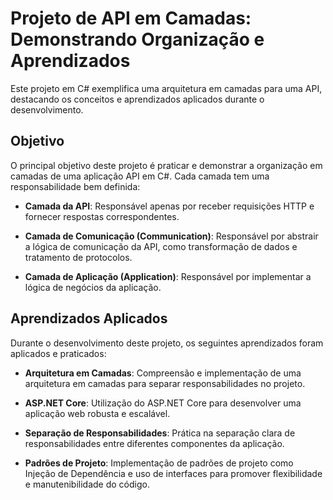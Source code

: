 # Projeto de API em Camadas: Demonstrando Organização e Aprendizados

Este projeto em C# exemplifica uma arquitetura em camadas para uma API, destacando os conceitos e aprendizados aplicados durante o desenvolvimento.

## Objetivo

O principal objetivo deste projeto é praticar e demonstrar a organização em camadas de uma aplicação API em C#. Cada camada tem uma responsabilidade bem definida:

- **Camada da API**: Responsável apenas por receber requisições HTTP e fornecer respostas correspondentes.

- **Camada de Comunicação (Communication)**: Responsável por abstrair a lógica de comunicação da API, como transformação de dados e tratamento de protocolos.

- **Camada de Aplicação (Application)**: Responsável por implementar a lógica de negócios da aplicação.

## Aprendizados Aplicados

Durante o desenvolvimento deste projeto, os seguintes aprendizados foram aplicados e praticados:

- **Arquitetura em Camadas**: Compreensão e implementação de uma arquitetura em camadas para separar responsabilidades no projeto.
  
- **ASP.NET Core**: Utilização do ASP.NET Core para desenvolver uma aplicação web robusta e escalável.

- **Separação de Responsabilidades**: Prática na separação clara de responsabilidades entre diferentes componentes da aplicação.

- **Padrões de Projeto**: Implementação de padrões de projeto como Injeção de Dependência e uso de interfaces para promover flexibilidade e manutenibilidade do código.
